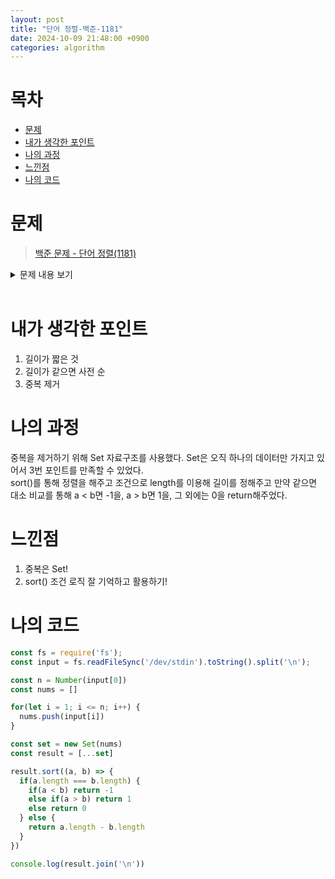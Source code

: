 ```yaml
---
layout: post
title: "단어 정렬-백준-1181"
date: 2024-10-09 21:48:00 +0900
categories: algorithm
---
```


# 목차
- [문제](#문제)
- [내가 생각한 포인트](#내가-생각한-포인트)
- [나의 과정](#나의-과정)
- [느낀점](#느낀점)
- [나의 코드](#나의-코드)



# 문제

> [백준 문제 - 단어 정렬(1181)](https://www.acmicpc.net/problem/1181)

<details>

<summary>
문제 내용 보기
</summary>

- 문제 <br>
알파벳 소문자로 이루어진 N개의 단어가 들어오면 아래와 같은 조건에 따라 정렬하는 프로그램을 작성하시오.<br>
<br>
길이가 짧은 것부터<br>
길이가 같으면 사전 순으로<br>
단, 중복된 단어는 하나만 남기고 제거해야 한다.<br>
<br>
- 입력 <br>
첫째 줄에 단어의 개수 N이 주어진다. (1 ≤ N ≤ 20,000) 둘째 줄부터 N개의 줄에 걸쳐 알파벳 소문자로 이루어진 단어가 한 줄에 하나씩 주어진다. 주어지는 문자열의 길이는 50을 넘지 않는다.<br>
<br>
- 출력 <br>
조건에 따라 정렬하여 단어들을 출력한다.
</details>
<br>

# 내가 생각한 포인트

1. 길이가 짧은 것
2. 길이가 같으면 사전 순
3. 중복 제거

# 나의 과정
중복을 제거하기 위해 Set 자료구조를 사용했다. Set은 오직 하나의 데이터만 가지고 있어서 3번 포인트를 만족할 수 있었다.<br>
sort()를 통해 정렬을 해주고 조건으로 length를 이용해 길이를 정해주고 만약 같으면 대소 비교를 통해 a < b면 -1을, a > b면 1을, 그 외에는 0을 return해주었다.

# 느낀점
1. 중복은 Set!
2. sort() 조건 로직 잘 기억하고 활용하기!

# 나의 코드

```js
const fs = require('fs');
const input = fs.readFileSync('/dev/stdin').toString().split('\n'); 

const n = Number(input[0])
const nums = []

for(let i = 1; i <= n; i++) {
  nums.push(input[i])
}

const set = new Set(nums)
const result = [...set]

result.sort((a, b) => {
  if(a.length === b.length) {
    if(a < b) return -1
    else if(a > b) return 1
    else return 0
  } else {
    return a.length - b.length
  }
})

console.log(result.join('\n'))
```
